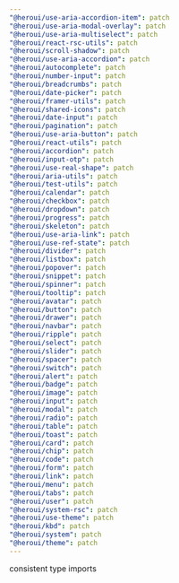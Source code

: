 ```yaml
---
"@heroui/use-aria-accordion-item": patch
"@heroui/use-aria-modal-overlay": patch
"@heroui/use-aria-multiselect": patch
"@heroui/react-rsc-utils": patch
"@heroui/scroll-shadow": patch
"@heroui/use-aria-accordion": patch
"@heroui/autocomplete": patch
"@heroui/number-input": patch
"@heroui/breadcrumbs": patch
"@heroui/date-picker": patch
"@heroui/framer-utils": patch
"@heroui/shared-icons": patch
"@heroui/date-input": patch
"@heroui/pagination": patch
"@heroui/use-aria-button": patch
"@heroui/react-utils": patch
"@heroui/accordion": patch
"@heroui/input-otp": patch
"@heroui/use-real-shape": patch
"@heroui/aria-utils": patch
"@heroui/test-utils": patch
"@heroui/calendar": patch
"@heroui/checkbox": patch
"@heroui/dropdown": patch
"@heroui/progress": patch
"@heroui/skeleton": patch
"@heroui/use-aria-link": patch
"@heroui/use-ref-state": patch
"@heroui/divider": patch
"@heroui/listbox": patch
"@heroui/popover": patch
"@heroui/snippet": patch
"@heroui/spinner": patch
"@heroui/tooltip": patch
"@heroui/avatar": patch
"@heroui/button": patch
"@heroui/drawer": patch
"@heroui/navbar": patch
"@heroui/ripple": patch
"@heroui/select": patch
"@heroui/slider": patch
"@heroui/spacer": patch
"@heroui/switch": patch
"@heroui/alert": patch
"@heroui/badge": patch
"@heroui/image": patch
"@heroui/input": patch
"@heroui/modal": patch
"@heroui/radio": patch
"@heroui/table": patch
"@heroui/toast": patch
"@heroui/card": patch
"@heroui/chip": patch
"@heroui/code": patch
"@heroui/form": patch
"@heroui/link": patch
"@heroui/menu": patch
"@heroui/tabs": patch
"@heroui/user": patch
"@heroui/system-rsc": patch
"@heroui/use-theme": patch
"@heroui/kbd": patch
"@heroui/system": patch
"@heroui/theme": patch
---
```


consistent type imports
